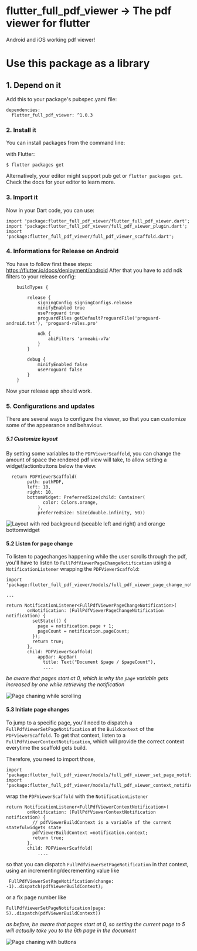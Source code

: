 # flutter_full_pdf_viewer -> The pdf viewer for flutter

Android and iOS working pdf viewer!

# Use this package as a library

## 1. Depend on it

Add this to your package's pubspec.yaml file:

```
dependencies:
  flutter_full_pdf_viewer: ^1.0.3
```


### 2. Install it

You can install packages from the command line:

with Flutter:

```
$ flutter packages get
```

Alternatively, your editor might support pub get or ```flutter packages get```. Check the docs for your editor to learn more.


### 3. Import it

Now in your Dart code, you can use:

```
import 'package:flutter_full_pdf_viewer/flutter_full_pdf_viewer.dart';
import 'package:flutter_full_pdf_viewer/full_pdf_viewer_plugin.dart';
import 'package:flutter_full_pdf_viewer/full_pdf_viewer_scaffold.dart';
```

### 4. Informations for Release on Android

You have to follow first these steps: https://flutter.io/docs/deployment/android
After that you have to add ndk filters to your release config:

```
    buildTypes {

        release {
            signingConfig signingConfigs.release
            minifyEnabled true
            useProguard true
            proguardFiles getDefaultProguardFile('proguard-android.txt'), 'proguard-rules.pro'

            ndk {
                abiFilters 'armeabi-v7a'
            }
        }

        debug {
            minifyEnabled false
            useProguard false
        }
    }

```
Now your release app should work.


### 5. Configurations and updates

There are several ways to configure the viewer, so that you can customize some of the appearance and behaviour.

##### 5.1 Customize layout

By setting some variables to the `PDFViewerScaffold`, you can change the amount of space the rendered pdf view will take, to allow setting a widget/actionbuttons below the view.

```
  return PDFViewerScaffold(       
        path: pathPDF,
        left: 10,
        right: 10,
        bottomWidget: PreferredSize(child: Container(
              color: Colors.orange,
            ),
            preferredSize: Size(double.infinity, 50))
```

![Layout with red background (seeable left and right) and orange bottomwidget](layout.png)


#### 5.2 Listen for page change

To listen to pagechanges happening while the user scrolls through the pdf, you'll have to listen to `FullPdfViewerPageChangeNotification` using a `NotificationListener` wrapping the `PDFViewerScaffold`:

```
import 'package:flutter_full_pdf_viewer/models/full_pdf_viewer_page_change_notification.dart';

...

return NotificationListener<FullPdfViewerPageChangeNotification>(
        onNotification: (FullPdfViewerPageChangeNotification notification) {
          setState(() {
            page = notification.page + 1;
            pageCount = notification.pageCount;
          });
          return true;
        },
        child: PDFViewerScaffold(
            appBar: AppBar(
              title: Text("Document $page / $pageCount"),
              ....
```
*be aware that pages start at 0, which is why the `page` variable gets increased by one while retrieving the notification*

![Page chaning while scrolling](scroll.gif)

 #### 5.3 Initiate page changes

 To jump to a specific page, you'll need to dispatch a `FullPdfViewerSetPageNotification` at the `Buildcontext` of the `PDFViewerScaffold`. To get that context, listen to a `FullPdfViewerContextNotification`, which will provide the correct context everytime the scaffold gets build.

 Therefore, you need to import those,

 ```
import 'package:flutter_full_pdf_viewer/models/full_pdf_viewer_set_page_notification.dart';
import 'package:flutter_full_pdf_viewer/models/full_pdf_viewer_context_notification.dart';
```

wrap the `PDFViewerScaffold` with the `NotificationListener`
```
return NotificationListener<FullPdfViewerContextNotification>(
        onNotification: (FullPdfViewerContextNotification notification) {
          // pdfViewerBuildContext is a variable of the current statefulwidgets state
          pdfViewerBuildContext =notification.context;
          return true;
        },
        child: PDFViewerScaffold(
            ....
 ```

so that you can dispatch `FullPdfViewerSetPageNotification` in that context, using an incrementing/decrementing value like

```
 FullPdfViewerSetPageNotification(change: -1)..dispatch(pdfViewerBuildContext);
```

or a fix page number like

```
FullPdfViewerSetPageNotification(page: 5)..dispatch(pdfViewerBuildContext))
```

*as before, be aware that pages start at 0, so setting the current page to 5 will actually take you to the 6th page in the document*



![Page chaning with buttons](pagechange.gif)
